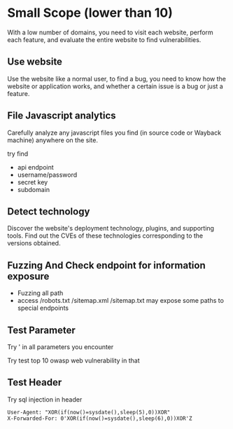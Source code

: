 # Small Scope (lower than 10)

With a low number of domains, you need to visit each website, perform each feature, and evaluate the entire website to find vulnerabilities.

## Use website

Use the website like a normal user, to find a bug, you need to know how the website or application works, and whether a certain issue is a bug or just a feature.

## File Javascript analytics

Carefully analyze any javascript files you find (in source code or Wayback machine) anywhere on the site.

try find

* api endpoint
* username/password
* secret key
* subdomain

## Detect technology

Discover the website's deployment technology, plugins, and supporting tools. Find out the CVEs of these technologies corresponding to the versions obtained.

## Fuzzing And Check endpoint  for information exposure

* Fuzzing all path
* access /robots.txt /sitemap.xml /sitemap.txt may expose some paths to special endpoints

## Test Parameter

Try ' in all parameters you encounter

Try test top 10 owasp web vulnerability in that

## Test Header

Try sql injection in header

```
User-Agent: "XOR(if(now()=sysdate(),sleep(5),0))XOR"
X-Forwarded-For: 0'XOR(if(now()=sysdate(),sleep(6),0))XOR'Z
```

